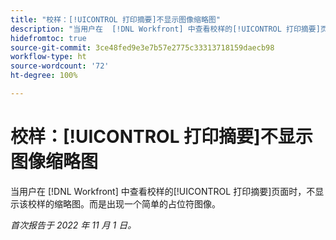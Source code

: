 ```yaml
---
title: "校样：[!UICONTROL 打印摘要]不显示图像缩略图"
description: "当用户在  [!DNL Workfront] 中查看校样的[!UICONTROL 打印摘要]页面时，不显示该校样的缩略图。而是出现一个简单的占位符图像。"
hidefromtoc: true
source-git-commit: 3ce48fed9e3e7b57e2775c33313718159daecb98
workflow-type: ht
source-wordcount: '72'
ht-degree: 100%

---
```



# 校样：[!UICONTROL 打印摘要]不显示图像缩略图

<!--This is on both the WF and WFP TOCs-->

当用户在 [!DNL Workfront] 中查看校样的[!UICONTROL 打印摘要]页面时，不显示该校样的缩略图。而是出现一个简单的占位符图像。

_首次报告于 2022 年 11 月 1 日。_

